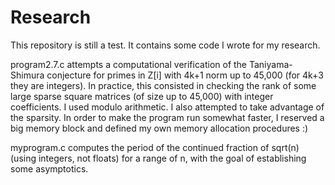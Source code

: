 # Research
This repository is still a test. It contains some code I wrote for my research.

program2.7.c attempts a computational verification of the Taniyama-Shimura conjecture for primes in Z[i]  with 4k+1 norm up to 45,000 (for 4k+3 they are integers). In practice, this consisted in checking the rank of some large sparse square matrices (of size up to 45,000) with integer coefficients. I used modulo arithmetic. I also attempted to take advantage of the sparsity. In order to make the program run somewhat faster, I reserved a big memory block and defined my own memory allocation procedures :)

myprogram.c computes the period of the continued fraction of sqrt(n) (using integers, not floats) for a range of n, with the goal of establishing some asymptotics.
